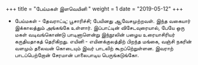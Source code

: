 ﻿+++
title = "பேய்மகள் இளவெயினி  "
weight = 1
date = "2019-05-12"
+++


-  பேய்மகள் - தேவராட்டி; பூசாரிச்சி; பேயினது ஆவேசமுற்றவள். இந்த வகையார் இக்காலத்தும் அங்கங்கே உள்ளார். இப்பாட்டின் விசேடவுரையால், பேயே ஒரு மகள் வடிவங்கொண்டு பாடினாளென்று இந்நூலின் பழைய உரையாசிரியர் கருதியதாகத் தெரிகிறது. எயினி - எயினக்குலத்திற் பிறந்த மங்கை, வஞ்சி நகரின் வளமும் தலைவன் கொடையும் இவர் பாடலிற் கூறப்றெ்றுள்ளன. இவராற் பாடப்பெற்றோன் சேரமான் பாலைபாடிய பெருங்கடுங்கோ. 
  
